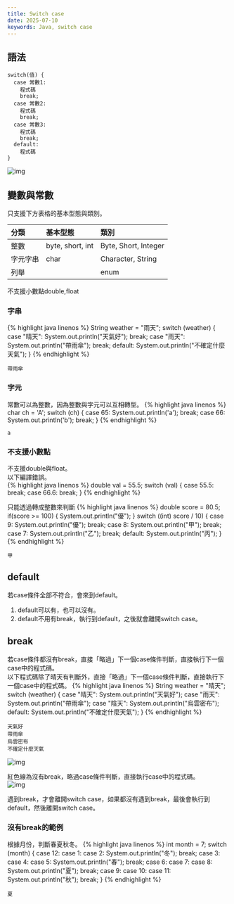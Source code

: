 ```yaml
---
title: Switch case
date: 2025-07-10
keywords: Java, switch case
---
```

## 語法
```
switch(值) {
  case 常數1:
	程式碼
	break;
  case 常數2:
	程式碼
	break;
  case 常數3:
	程式碼
	break;
  default:
    程式碼	
}
```

![img]({{site.imgurl}}/java/switch_case.png)

## 變數與常數
只支援下方表格的基本型態與類別。

|分類|基本型態|類別|
|:----|:---------|:----------|
|整數|byte, short, int|Byte, Short, Integer|
|字元字串|char|Character, String|
|列舉||enum|

不支援小數點double,float


### 字串
{% highlight java linenos %}
String weather = "雨天";
switch (weather) {
  case "晴天":
    System.out.println("天氣好");
    break;
  case "雨天":
    System.out.println("帶雨傘");
    break;
  default:
    System.out.println("不確定什麼天氣");
}
{% endhighlight %}
```
帶雨傘
```
### 字元
常數可以為整數，因為整數與字元可以互相轉型。
{% highlight java linenos %}
char ch = 'A';
switch (ch) {
  case 65:
    System.out.println('a');
    break;
  case 66:
    System.out.println('b');
    break;
}
{% endhighlight %}
```
a
```

### 不支援小數點
不支援double與float。<br>
以下編譯錯誤。<br>
{% highlight java linenos %}
double val = 55.5;
switch (val) {
  case 55.5:
    break;
  case 66.6:
    break;
}
{% endhighlight %}

只能透過轉成整數來判斷
{% highlight java linenos %}
double score = 80.5;
if(score >= 100) {
  System.out.println("優");
}
switch ((int) score / 10) {
  case 9:
    System.out.println("優");
    break;
  case 8:
    System.out.println("甲");
    break;
  case 7:
    System.out.println("乙");
    break;
  default:
    System.out.println("丙");
}
{% endhighlight %}
```
甲
```

## default
若case條件全部不符合，會來到default。

1. default可以有，也可以沒有。
2. default不用有break，執行到default，之後就會離開switch case。

## break
若case條件都沒有break，直接「略過」下一個case條件判斷，直接執行下一個case中的程式碼。<br>
以下程式碼除了晴天有判斷外，直接「略過」下一個case條件判斷，直接執行下一個case中的程式碼。
{% highlight java linenos %}
String weather = "晴天";
switch (weather) {
  case "晴天":
    System.out.println("天氣好");
  case "雨天":
    System.out.println("帶雨傘");
  case "陰天":
    System.out.println("烏雲密布");
  default:
    System.out.println("不確定什麼天氣");
}
{% endhighlight %}
```
天氣好
帶雨傘
烏雲密布
不確定什麼天氣
```

![img]({{site.imgurl}}/java/switch_case_break2.png)

紅色線為沒有break，略過case條件判斷，直接執行case中的程式碼。<br>
![img]({{site.imgurl}}/java/switch_case_break.png)

遇到break，才會離開switch case，如果都沒有遇到break，最後會執行到default，然後離開switch case。

### 沒有break的範例
根據月份，判斷春夏秋冬。
{% highlight java linenos %}
int month = 7;
switch (month) {
  case 12:
  case 1:
  case 2:
    System.out.println("冬");
    break;
  case 3:
  case 4:
  case 5:
    System.out.println("春");
    break;
  case 6:
  case 7:
  case 8:
    System.out.println("夏");
    break;
  case 9:
  case 10:
  case 11:
    System.out.println("秋");
    break;
}
{% endhighlight %}
```
夏
```